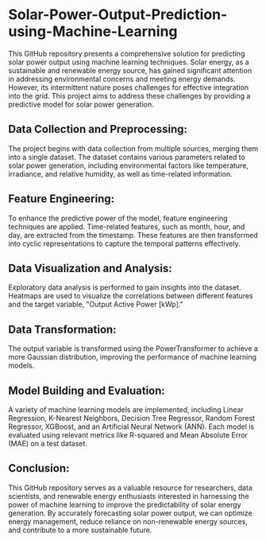 # Solar-Power-Output-Prediction-using-Machine-Learning
This GitHub repository presents a comprehensive solution for predicting solar power output using machine learning techniques. Solar energy, as a sustainable and renewable energy source, has gained significant attention in addressing environmental concerns and meeting energy demands. However, its intermittent nature poses challenges for effective integration into the grid. This project aims to address these challenges by providing a predictive model for solar power generation.

## Data Collection and Preprocessing:
The project begins with data collection from multiple sources, merging them into a single dataset. The dataset contains various parameters related to solar power generation, including environmental factors like temperature, irradiance, and relative humidity, as well as time-related information.

## Feature Engineering:
To enhance the predictive power of the model, feature engineering techniques are applied. Time-related features, such as month, hour, and day, are extracted from the timestamp. These features are then transformed into cyclic representations to capture the temporal patterns effectively.

## Data Visualization and Analysis:
Exploratory data analysis is performed to gain insights into the dataset. Heatmaps are used to visualize the correlations between different features and the target variable, "Output Active Power [kWp]."

## Data Transformation:
The output variable is transformed using the PowerTransformer to achieve a more Gaussian distribution, improving the performance of machine learning models.

## Model Building and Evaluation:
A variety of machine learning models are implemented, including Linear Regression, K-Nearest Neighbors, Decision Tree Regressor, Random Forest Regressor, XGBoost, and an Artificial Neural Network (ANN). Each model is evaluated using relevant metrics like R-squared and Mean Absolute Error (MAE) on a test dataset.
## Conclusion:
This GitHub repository serves as a valuable resource for researchers, data scientists, and renewable energy enthusiasts interested in harnessing the power of machine learning to improve the predictability of solar energy generation. By accurately forecasting solar power output, we can optimize energy management, reduce reliance on non-renewable energy sources, and contribute to a more sustainable future.
